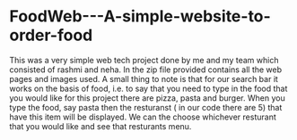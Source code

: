 # FoodWeb---A-simple-website-to-order-food
This was a very simple web tech project done by me and my team which consisted of rashmi and neha. In the zip file provided contains all the web pages and images used. 
A small thing to note is that for our search bar it works on the basis of food, i.e. to say that you need to type in the food that you would like for this project there are pizza, pasta and burger. When you type the food, say pasta then the resturanst ( in our code there are 5) that have this item will be displayed. We can the choose whichever resturant that you would like and see that resturants menu.
